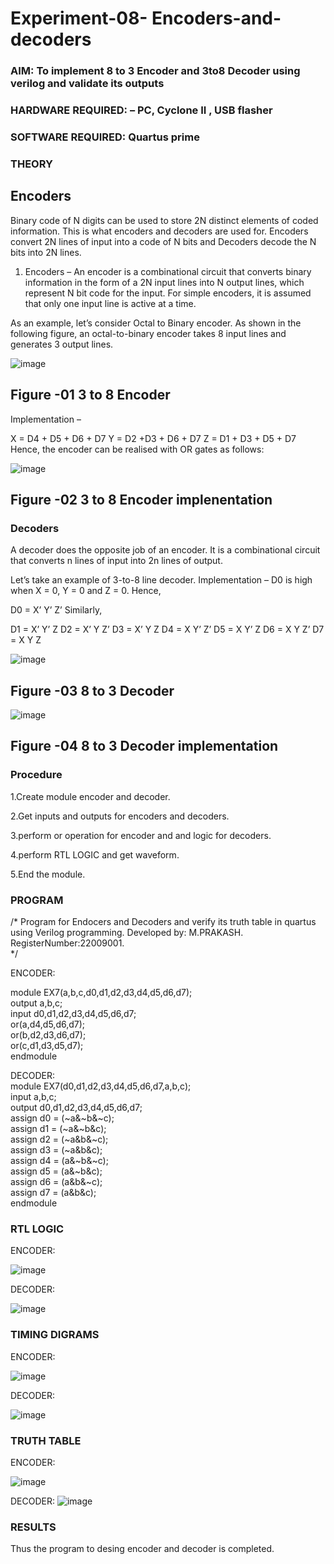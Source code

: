 # Experiment-08- Encoders-and-decoders 
### AIM: To implement 8 to 3 Encoder and  3to8 Decoder using verilog and validate its outputs
### HARDWARE REQUIRED:  – PC, Cyclone II , USB flasher
### SOFTWARE REQUIRED:   Quartus prime
### THEORY 

## Encoders
Binary code of N digits can be used to store 2N distinct elements of coded information. This is what encoders and decoders are used for. Encoders convert 2N lines of input into a code of N bits and Decoders decode the N bits into 2N lines.

1. Encoders –
An encoder is a combinational circuit that converts binary information in the form of a 2N input lines into N output lines, which represent N bit code for the input. For simple encoders, it is assumed that only one input line is active at a time.

As an example, let’s consider Octal to Binary encoder. As shown in the following figure, an octal-to-binary encoder takes 8 input lines and generates 3 output lines.

![image](https://user-images.githubusercontent.com/36288975/171543588-bc0746df-a173-4b35-989e-5fb7d385fe8a.png)
## Figure -01 3 to 8 Encoder 


Implementation –

X = D4 + D5 + D6 + D7
Y = D2 +D3 + D6 + D7
Z = D1 + D3 + D5 + D7 
Hence, the encoder can be realised with OR gates as follows:


![image](https://user-images.githubusercontent.com/36288975/171543740-68403b82-aa93-4c98-9343-f32b14885a2e.png)
## Figure -02 3 to 8 Encoder implenentation 

 ### Decoders 
A decoder does the opposite job of an encoder. It is a combinational circuit that converts n lines of input into 2n lines of output.

Let’s take an example of 3-to-8 line decoder.
Implementation –
D0 is high when X = 0, Y = 0 and Z = 0. Hence,

D0 = X’ Y’ Z’ 
Similarly,

D1 = X’ Y’ Z
D2 = X’ Y Z’
D3 = X’ Y Z
D4 = X Y’ Z’
D5 = X Y’ Z
D6 = X Y Z’
D7 = X Y Z 


![image](https://user-images.githubusercontent.com/36288975/171543978-ee2d0671-2846-40a1-8705-507fd6287a49.png)
## Figure -03 8 to 3 Decoder 



![image](https://user-images.githubusercontent.com/36288975/171543866-5a6eace6-8683-49d7-9c4f-a7cb30ec3035.png)
## Figure -04 8 to 3 Decoder implementation 

### Procedure

1.Create module encoder and decoder.

2.Get inputs and outputs for encoders and decoders.

3.perform or operation for encoder and and logic for decoders.

4.perform RTL LOGIC and get waveform.

5.End the module.




### PROGRAM 
/*
Program for Endocers and Decoders  and verify its truth table in quartus using Verilog programming.
Developed by: M.PRAKASH.   
RegisterNumber:22009001.   
*/

ENCODER:

module EX7(a,b,c,d0,d1,d2,d3,d4,d5,d6,d7);      
output a,b,c;     
input d0,d1,d2,d3,d4,d5,d6,d7;    
or(a,d4,d5,d6,d7);    
or(b,d2,d3,d6,d7);    
or(c,d1,d3,d5,d7);    
endmodule     


DECODER:     
module EX7(d0,d1,d2,d3,d4,d5,d6,d7,a,b,c);     
input a,b,c;     
output d0,d1,d2,d3,d4,d5,d6,d7;           
assign d0 = (~a&~b&~c);    
assign d1 = (~a&~b&c);    
assign d2 = (~a&b&~c);   
assign d3 = (~a&b&c);   
assign d4 = (a&~b&~c);    
assign d5 = (a&~b&c);   
assign d6 = (a&b&~c);   
assign d7 = (a&b&c);   
endmodule    




### RTL LOGIC  

ENCODER:

![image](https://user-images.githubusercontent.com/118350045/214311794-2618a130-d12c-40a1-80cf-84a733d1b3ef.png)

DECODER:

![image](https://user-images.githubusercontent.com/118350045/214311920-5b4be8db-93a0-4460-9db8-602956201b38.png)



### TIMING DIGRAMS  

ENCODER:

![image](https://user-images.githubusercontent.com/118350045/214312286-eb5ab0d9-fcd7-4cf8-a507-41050ab518d8.png)

DECODER:

![image](https://user-images.githubusercontent.com/118350045/214312377-37868119-4d2a-4e53-92fe-114dffcb5123.png)





### TRUTH TABLE 
ENCODER:

![image](https://user-images.githubusercontent.com/118350045/214312488-fad023ff-d554-40fc-9266-f36ec02d3f4a.png)

DECODER:
![image](https://user-images.githubusercontent.com/118350045/214312563-11281ae1-240a-4e9c-b042-cb0dda4c6bb1.png)






### RESULTS 
Thus the program to desing encoder and decoder is completed.

